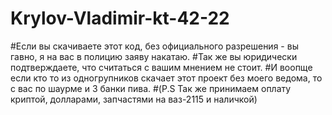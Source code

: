 # Krylov-Vladimir-kt-42-22
#Если вы скачиваете этот код, без официального разрешения - вы гавно, я на вас в полицию заяву накатаю.
#Так же вы юридически подтверждаете, что считаться с вашим мнением не стоит.
#И воопще если кто то из одногрупников скачает этот проект без моего ведома, то с вас по шаурме и 3 банки пива.
#(P.S Так же принимаем оплату криптой, долларами, запчастями на ваз-2115 и наличкой)
